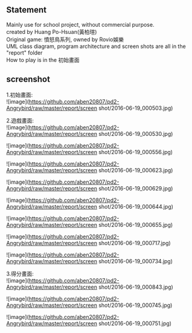 ## Statement
Mainly use for school project, without commercial purpose.  
created by Huang Po-Hsuan(黃柏瑄)  
Original game: 憤怒鳥系列, owned by Rovio娛樂  
UML class diagram, program architecture and screen shots are all in the "report" folder  
How to play is in the 初始畫面  
  
## screenshot  
1.初始畫面:  
![image](https://github.com/aben20807/pd2-Angrybird/raw/master/report/screen shot/2016-06-19_000503.jpg)  
  
2.遊戲畫面:  
![image](https://github.com/aben20807/pd2-Angrybird/raw/master/report/screen shot/2016-06-19_000530.jpg)  
  
![image](https://github.com/aben20807/pd2-Angrybird/raw/master/report/screen shot/2016-06-19_000556.jpg)  
  
![image](https://github.com/aben20807/pd2-Angrybird/raw/master/report/screen shot/2016-06-19_000623.jpg)  
  
![image](https://github.com/aben20807/pd2-Angrybird/raw/master/report/screen shot/2016-06-19_000629.jpg)  
  
![image](https://github.com/aben20807/pd2-Angrybird/raw/master/report/screen shot/2016-06-19_000644.jpg)  
  
![image](https://github.com/aben20807/pd2-Angrybird/raw/master/report/screen shot/2016-06-19_000655.jpg)  
  
![image](https://github.com/aben20807/pd2-Angrybird/raw/master/report/screen shot/2016-06-19_000717.jpg)  
  
![image](https://github.com/aben20807/pd2-Angrybird/raw/master/report/screen shot/2016-06-19_000734.jpg)  
  
3.得分畫面:  
![image](https://github.com/aben20807/pd2-Angrybird/raw/master/report/screen shot/2016-06-19_000843.jpg)  
 
![image](https://github.com/aben20807/pd2-Angrybird/raw/master/report/screen shot/2016-06-19_000745.jpg)  
  
![image](https://github.com/aben20807/pd2-Angrybird/raw/master/report/screen shot/2016-06-19_000751.jpg)  
  
